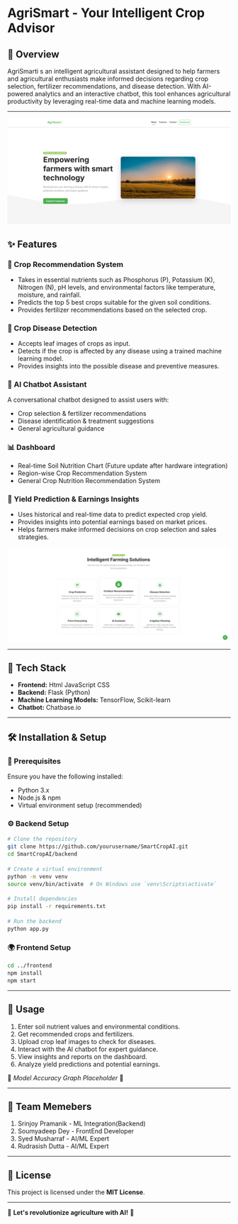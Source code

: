 # AgriSmart - Your Intelligent Crop Advisor

## 📌 Overview
AgriSmarti s an intelligent agricultural assistant designed to help farmers and agricultural enthusiasts make informed decisions regarding crop selection, fertilizer recommendations, and disease detection. With AI-powered analytics and an interactive chatbot, this tool enhances agricultural productivity by leveraging real-time data and machine learning models.

---


![image](home_page.png)  
 

## ✨ Features

### 🌱 Crop Recommendation System
- Takes in essential nutrients such as Phosphorus (P), Potassium (K), Nitrogen (N), pH levels, and environmental factors like temperature, moisture, and rainfall.
- Predicts the top 5 best crops suitable for the given soil conditions.
- Provides fertilizer recommendations based on the selected crop.

 

### 🍃 Crop Disease Detection
- Accepts leaf images of crops as input.
- Detects if the crop is affected by any disease using a trained machine learning model.
- Provides insights into the possible disease and preventive measures.

 

### 🤖 AI Chatbot Assistant
A conversational chatbot designed to assist users with:
- Crop selection & fertilizer recommendations
- Disease identification & treatment suggestions
- General agricultural guidance

 

### 📊 Dashboard
- Real-time Soil Nutrition Chart (Future update after hardware integration)
- Region-wise Crop Recommendation System
- General Crop Nutrition Recommendation System


### 🌾 Yield Prediction & Earnings Insights
- Uses historical and real-time data to predict expected crop yield.
- Provides insights into potential earnings based on market prices.
- Helps farmers make informed decisions on crop selection and sales strategies.
 
![image](features.png)  

---

## 🚀 Tech Stack
- **Frontend:** Html JavaScript CSS
- **Backend:** Flask (Python)
- **Machine Learning Models:** TensorFlow, Scikit-learn
- **Chatbot:** Chatbase.io
---

## 🛠 Installation & Setup

### 🔧 Prerequisites
Ensure you have the following installed:
- Python 3.x
- Node.js & npm
- Virtual environment setup (recommended)

### ⚙️ Backend Setup
```bash
# Clone the repository
git clone https://github.com/yourusername/SmartCropAI.git
cd SmartCropAI/backend

# Create a virtual environment
python -m venv venv
source venv/bin/activate  # On Windows use `venv\Scripts\activate`

# Install dependencies
pip install -r requirements.txt

# Run the backend
python app.py
```

### 🌍 Frontend Setup
```bash
cd ../frontend
npm install
npm start
```

---

## 📸 Usage
1. Enter soil nutrient values and environmental conditions.
2. Get recommended crops and fertilizers.
3. Upload crop leaf images to check for diseases.
4. Interact with the AI chatbot for expert guidance.
5. View insights and reports on the dashboard.
6. Analyze yield predictions and potential earnings.

📌 *Model Accuracy Graph Placeholder* 📌

---

## 🤝 Team Memebers

1. Srinjoy Pramanik - ML Integration(Backend)
2. Soumyadeep Dey - FrontEnd Developer
3. Syed Musharraf - AI/ML Expert
4. Rudrasish Dutta - AI/ML Expert

---

## 📄 License
This project is licensed under the **MIT License**.

---

 

🚀 **Let's revolutionize agriculture with AI!** 🚀


